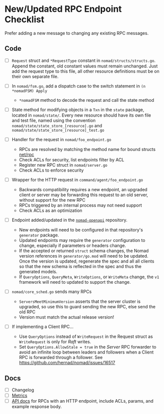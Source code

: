 # New/Updated RPC Endpoint Checklist

Prefer adding a new message to changing any existing RPC messages.

## Code

* [ ] `Request` struct and `*RequestType` constant in
      `nomad/structs/structs.go`. Append the constant, old constant
      values must remain unchanged. Just add the request type to this file, all other resource definitions
      must be on their own separate file.

* [ ] In `nomad/fsm.go`, add a dispatch case to the switch statement in `(n *nomadFSM) Apply`
  * `*nomadFSM` method to decode the request and call the state method

* [ ] State method for modifying objects in a `Txn` in the `state` package, located in
      `nomad/state/`. Every new resource should have its own file and test file, named using the convention
      `nomad/state/state_store_[resource].go` and `nomad/state/state_store_[resource]_test.go`
  

* [ ] Handler for the request in `nomad/foo_endpoint.go`
  * RPCs are resolved by matching the method name for bound structs
	[net/rpc](https://golang.org/pkg/net/rpc/)
  * Check ACLs for security, list endpoints filter by ACL
  * Register new RPC struct in `nomad/server.go`
  * Check ACLs to enforce security

* [ ] Wrapper for the HTTP request in `command/agent/foo_endpoint.go`
  * Backwards compatibility requires a new endpoint, an upgraded
    client or server may be forwarding this request to an old server,
    without support for the new RPC
  * RPCs triggered by an internal process may not need support
  * Check ACLs as an optimization

* [ ] Endpoint added/updated in the [`nomad-openapi`](https://github.com/hernad/nomad-openapi) repository.
  * New endpoints will need to be configured in that repository's `generator` package.
  * Updated endpoints may require the `generator` configuration to change, especially if parameters or headers change.
  * If the accepted or returned `struct` schema changes, the Nomad version references in `generator/go.mod` will need
    to be updated. Once the version is updated, regenerate the spec and all all clients so that the new schema is
    reflected in the spec and thus the generated models.
  * If `QueryOptions`, `QueryMeta`, `WriteOptions`, or `WriteMeta` change, the `v1` framework will need to updated to
    support the change.

* [ ] `nomad/core_sched.go` sends many RPCs
  * `ServersMeetMinimumVersion` asserts that the server cluster is
    upgraded, so use this to guard sending the new RPC, else send the old RPC
  * Version must match the actual release version!

* [ ] If implementing a Client RPC...
  * Use `QueryOptions` instead of `WriteRequest` in the Request struct as
    `WriteRequest` is only for *Raft* writes.
  * Set `QueryOptions.AllowStale = true` in the *Server* RPC forwarder to avoid
    an infinite loop between leaders and followers when a Client RPC is
    forwarded through a follower. See
    https://github.com/hernad/nomad/issues/16517

## Docs

* [ ] Changelog
* [ ] [Metrics](https://www.nomadproject.io/docs/operations/metrics#server-metrics)
* [ ] [API docs](https://www.nomadproject.io/api-docs) for RPCs with an HTTP endpoint, include ACLs, params, and example response body.
